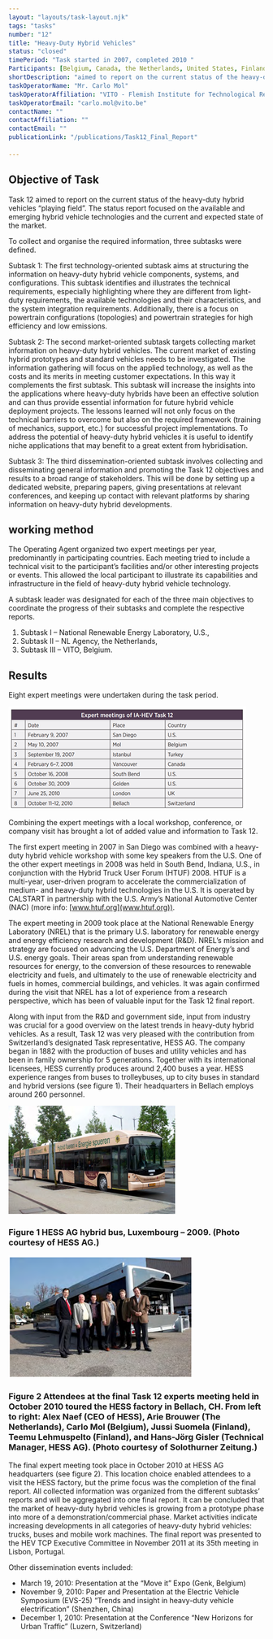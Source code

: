 ```yaml
---
layout: "layouts/task-layout.njk"
tags: "tasks"
number: "12"
title: "Heavy-Duty Hybrid Vehicles"
status: "closed"
timePeriod: "Task started in 2007, completed 2010 "
Participants: [Belgium, Canada, the Netherlands, United States, Finland, Switzerland ]
shortDescription: "aimed to report on the current status of the heavy-duty hybrid vehicles “playing field”."
taskOperatorName: "Mr. Carlo Mol"
taskOperatorAffiliation: "VITO - Flemish Institute for Technological Research "
taskOperatorEmail: "carlo.mol@vito.be"
contactName: ""
contactAffiliation: ""
contactEmail: ""
publicationLink: "/publications/Task12_Final_Report"

---
```


## Objective of Task
Task 12 aimed to report on the current status of the heavy-duty hybrid vehicles “playing field”. The status report focused on the available and emerging hybrid vehicle technologies and the current and expected state of the market.  

To collect and organise the required information, three subtasks were defined. 

Subtask 1: The first technology-oriented subtask aims at structuring the information on heavy-duty hybrid vehicle components, systems, and configurations. This subtask identifies and illustrates the technical requirements, especially highlighting where they are different from light-duty requirements, the available technologies and their characteristics, and the system integration requirements. Additionally, there is a focus on powertrain configurations (topologies) and powertrain strategies for high efficiency and low emissions.  

Subtask 2: The second market-oriented subtask targets collecting market information on heavy-duty hybrid vehicles. The current market of existing hybrid prototypes and standard vehicles needs to be investigated. The information gathering will focus on the applied technology, as well as the costs and its merits in meeting customer expectations. In this way it complements the first subtask. This subtask will increase the insights into the applications where heavy-duty hybrids have been an effective solution and can thus provide essential information for future hybrid vehicle deployment projects. The lessons learned will not only focus on the technical barriers to overcome but also on the required framework (training of mechanics, support, etc.) for successful project implementations. To address the potential of heavy-duty hybrid vehicles it is useful to identify niche applications that may benefit to a great extent from hybridisation. 

Subtask 3: The third dissemination-oriented subtask involves collecting and disseminating general information and promoting the Task 12 objectives and results to a broad range of stakeholders. This will be done by setting up a dedicated website, preparing papers, giving presentations at relevant conferences, and keeping up contact with relevant platforms by sharing information on heavy-duty hybrid developments. 

## working method
The Operating Agent organized two expert meetings per year, predominantly in participating countries. Each meeting tried to include a technical visit to the participant’s facilities and/or other interesting projects or events. This allowed the local participant to illustrate its capabilities and infrastructure in the field of heavy-duty hybrid vehicle technology.  

A subtask leader was designated for each of the three main objectives to coordinate the progress of their subtasks and complete the respective reports.  

1. Subtask I – National Renewable Energy Laboratory, U.S., 
2. Subtask II – NL Agency, the Netherlands, 
3. Subtask III – VITO, Belgium. 

## Results
Eight expert meetings were undertaken during the task period. 

![results of task 12](/assets/images/task12_figure_one.png)

Combining the expert meetings with a local workshop, conference, or company visit has brought a lot of added value and information to Task 12. 

The first expert meeting in 2007 in San Diego was combined with a heavy-duty hybrid vehicle workshop with some key speakers from the U.S. One of the other expert meetings in 2008 was held in South Bend, Indiana, U.S., in conjunction with the Hybrid Truck User Forum (HTUF) 2008. HTUF is a multi-year, user-driven program to accelerate the commercialization of medium- and heavy-duty hybrid technologies in the U.S. It is operated by CALSTART in partnership with the U.S. Army’s National Automotive Center (NAC) (more info: [www.htuf.org](www.htuf.org)).  

The expert meeting in 2009 took place at the National Renewable Energy Laboratory (NREL) that is the primary U.S. laboratory for renewable energy and energy efficiency research and development (R&D). NREL’s mission and strategy are focused on advancing the U.S. Department of Energy’s and U.S. energy goals. Their areas span from understanding renewable resources for energy, to the conversion of these resources to renewable electricity and fuels, and ultimately to the use of renewable electricity and fuels in homes, commercial buildings, and vehicles. It was again confirmed during the visit that NREL has a lot of experience from a research perspective, which has been of valuable input for the Task 12 final report.  

Along with input from the R&D and government side, input from industry was crucial for a good overview on the latest trends in heavy-duty hybrid vehicles. As a result, Task 12 was very pleased with the contribution from Switzerland’s designated Task representative, HESS AG. The company began in 1882 with the production of buses and utility vehicles and has been in family ownership for 5 generations. Together with its international licensees, HESS currently produces around 2,400 buses a year. HESS experience ranges from buses to trolleybuses, up to city buses in standard and hybrid versions (see figure 1). Their headquarters in Bellach employs around 260 personnel. 

![results of task 12](/assets/images/task12_figure_two.png)
### Figure 1 HESS AG hybrid bus, Luxembourg – 2009. (Photo courtesy of HESS AG.) 

![results of task 12](/assets/images/task12_figure_three.png)
### Figure 2 Attendees at the final Task 12 experts meeting held in October 2010 toured the HESS factory in Bellach, CH. From left to right: Alex Naef (CEO of HESS), Arie Brouwer (The Netherlands), Carlo Mol (Belgium), Jussi Suomela (Finland), Teemu Lehmuspelto (Finland), and Hans-Jörg Gisler (Technical Manager, HESS AG). (Photo courtesy of Solothurner Zeitung.) 

The final expert meeting took place in October 2010 at HESS AG headquarters (see figure 2). This location choice enabled attendees to a visit the HESS factory, but the prime focus was the completion of the final report. All collected information was organized from the different subtasks’ reports and will be aggregated into one final report. It can be concluded that the market of heavy-duty hybrid vehicles is growing from a prototype phase into more of a demonstration/commercial phase. Market activities indicate increasing developments in all categories of heavy-duty hybrid vehicles: trucks, buses and mobile work machines. The final report was presented to the HEV TCP Executive Committee in November 2011 at its 35th meeting in Lisbon, Portugal. 

Other dissemination events included: 

- March 19, 2010: Presentation at the “Move it” Expo (Genk, Belgium) 
- November 9, 2010: Paper and Presentation at the Electric Vehicle Symposium (EVS-25) “Trends and insight in heavy-duty vehicle electrification” (Shenzhen, China) 
- December 1, 2010: Presentation at the Conference “New Horizons for Urban Traffic” (Luzern, Switzerland) 